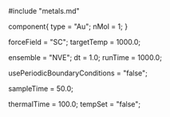 <OOPSE version=4>
  <MetaData>
#include "metals.md"

component{
  type = "Au";
  nMol = 1;
}

forceField = "SC";
targetTemp = 1000.0;

ensemble = "NVE";
dt = 1.0;
runTime = 1000.0;

usePeriodicBoundaryConditions = "false";

sampleTime = 50.0;

thermalTime = 100.0;
tempSet = "false";
  </MetaData>
</OOPSE>

